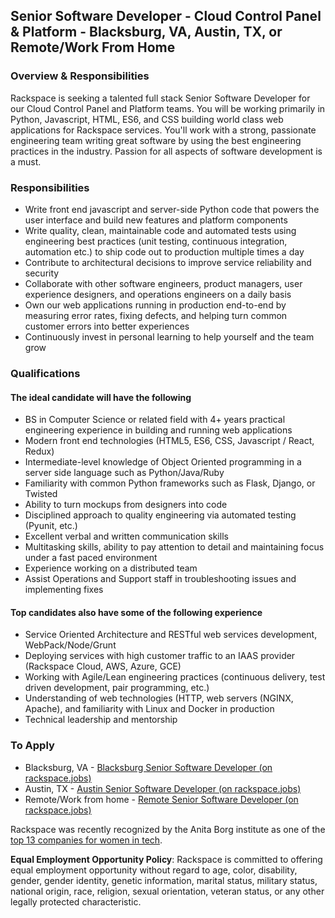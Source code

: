 ## Senior Software Developer - Cloud Control Panel & Platform - Blacksburg, VA, Austin, TX, or Remote/Work From Home
### Overview & Responsibilities

Rackspace is seeking a talented full stack Senior Software Developer for our Cloud Control Panel and Platform teams. You will be working primarily in Python, Javascript, HTML, ES6, and CSS building world class web applications for Rackspace services. You'll work with a strong, passionate engineering team writing great software by using the best engineering practices in the industry. Passion for all aspects of software development is a must.

### Responsibilities

* Write front end javascript and server-side Python code that powers the user interface and build new features and platform components
* Write quality, clean, maintainable code and automated tests using engineering best practices (unit testing, continuous integration, automation etc.) to ship code out to production multiple times a day
* Contribute to architectural decisions to improve service reliability and security
* Collaborate with other software engineers, product managers, user experience designers, and operations engineers on a daily basis
* Own our web applications running in production end-to-end by measuring error rates, fixing defects, and helping turn common customer errors into better experiences
* Continuously invest in personal learning to help yourself and the team grow

### Qualifications

#### The ideal candidate will have the following

* BS in Computer Science or related field with 4+ years practical engineering experience in building and running web applications
* Modern front end technologies (HTML5, ES6, CSS, Javascript / React, Redux)
* Intermediate-level knowledge of Object Oriented programming in a server side language such as Python/Java/Ruby
* Familiarity with common Python frameworks such as Flask, Django, or Twisted
* Ability to turn mockups from designers into code
* Disciplined approach to quality engineering via automated testing (Pyunit, etc.)
* Excellent verbal and written communication skills
* Multitasking skills, ability to pay attention to detail and maintaining focus under a fast paced environment
* Experience working on a distributed team
* Assist Operations and Support staff in troubleshooting issues and implementing fixes

#### Top candidates also have some of the following experience

* Service Oriented Architecture and RESTful web services development, WebPack/Node/Grunt
* Deploying services with high customer traffic to an IAAS provider (Rackspace Cloud, AWS, Azure, GCE)
* Working with Agile/Lean engineering practices (continuous delivery, test driven development, pair programming, etc.)
* Understanding of web technologies (HTTP, web servers (NGINX, Apache), and familiarity with Linux and Docker in production
* Technical leadership and mentorship

### To Apply
* Blacksburg, VA - [Blacksburg Senior Software Developer (on rackspace.jobs)](http://rackspace.jobs/blacksburg-va/senior-software-developer-cloud-control-panel-platform/7D9B595CB4D646BD9216DDF56EB8B3C0/job/)
* Austin, TX - [Austin Senior Software Developer (on rackspace.jobs)](http://rackspace.jobs/austin-tx/senior-software-developer-cloud-control-panel-platform/F1A21F42E1824FC2863D60D0F0F8C5E0/job/)
* Remote/Work from home - [Remote Senior Software Developer (on rackspace.jobs)](http://rackspace.jobs/remote-usa/senior-software-developer-cloud-control-panel-platform/53358876E5D94535ABEE12DB420B422F/job/)

Rackspace was recently recognized by the Anita Borg institute as one of the
[top 13 companies for women in tech](http://mashable.com/2015/04/09/women-in-tech-top-companies/).

**Equal Employment Opportunity Policy**: Rackspace is committed to offering equal employment opportunity without regard to age, color, disability, gender, gender identity, genetic information, marital status, military status, national origin, race, religion, sexual orientation, veteran status, or any other legally protected characteristic.
